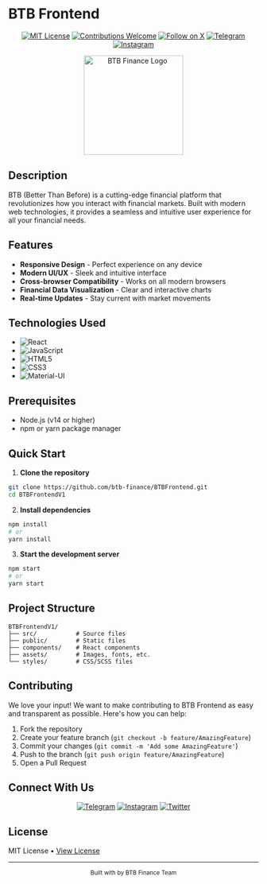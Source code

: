# BTB Frontend

<div align="center">

[![MIT License](https://img.shields.io/badge/License-MIT-green.svg)](https://choosealicense.com/licenses/mit/)
[![Contributions Welcome](https://img.shields.io/badge/contributions-welcome-brightgreen.svg?style=flat)](CONTRIBUTING.md)
[![Follow on X](https://img.shields.io/twitter/follow/btbfinance?style=social)](https://twitter.com/btbfinance)
[![Telegram](https://img.shields.io/badge/Telegram-@btbfinance-blue)](https://t.me/btbfinance)
[![Instagram](https://img.shields.io/badge/Instagram-@btb__finance-purple)](https://instagram.com/btb_finance)

<p align="center">
  <img src="https://raw.githubusercontent.com/btb-finance/BTBFrontend/refs/heads/master/public/btb.png" alt="BTB Finance Logo" width="200"/>
</p>

</div>

## Description

BTB (Better Than Before) is a cutting-edge financial platform that revolutionizes how you interact with financial markets. Built with modern web technologies, it provides a seamless and intuitive user experience for all your financial needs.

## Features

- **Responsive Design** - Perfect experience on any device
- **Modern UI/UX** - Sleek and intuitive interface
- **Cross-browser Compatibility** - Works on all modern browsers
- **Financial Data Visualization** - Clear and interactive charts
- **Real-time Updates** - Stay current with market movements

## Technologies Used

- ![React](https://img.shields.io/badge/React-20232A?style=for-the-badge&logo=react&logoColor=61DAFB)
- ![JavaScript](https://img.shields.io/badge/JavaScript-F7DF1E?style=for-the-badge&logo=javascript&logoColor=black)
- ![HTML5](https://img.shields.io/badge/HTML5-E34F26?style=for-the-badge&logo=html5&logoColor=white)
- ![CSS3](https://img.shields.io/badge/CSS3-1572B6?style=for-the-badge&logo=css3&logoColor=white)
- ![Material-UI](https://img.shields.io/badge/Material--UI-0081CB?style=for-the-badge&logo=material-ui&logoColor=white)

## Prerequisites

- Node.js (v14 or higher)
- npm or yarn package manager

## Quick Start

1. **Clone the repository**
```bash
git clone https://github.com/btb-finance/BTBFrontend.git
cd BTBFrontendV1
```

2. **Install dependencies**
```bash
npm install
# or
yarn install
```

3. **Start the development server**
```bash
npm start
# or
yarn start
```

## Project Structure

```
BTBFrontendV1/
├── src/           # Source files
├── public/        # Static files
├── components/    # React components
├── assets/        # Images, fonts, etc.
└── styles/        # CSS/SCSS files
```

## Contributing

We love your input! We want to make contributing to BTB Frontend as easy and transparent as possible. Here's how you can help:

1. Fork the repository
2. Create your feature branch (`git checkout -b feature/AmazingFeature`)
3. Commit your changes (`git commit -m 'Add some AmazingFeature'`)
4. Push to the branch (`git push origin feature/AmazingFeature`)
5. Open a Pull Request

## Connect With Us

<div align="center">

[![Telegram](https://img.shields.io/badge/Telegram-2CA5E0?style=for-the-badge&logo=telegram&logoColor=white)](https://t.me/btbfinance)
[![Instagram](https://img.shields.io/badge/Instagram-E4405F?style=for-the-badge&logo=instagram&logoColor=white)](https://instagram.com/btb_finance)
[![Twitter](https://img.shields.io/badge/Twitter-1DA1F2?style=for-the-badge&logo=twitter&logoColor=white)](https://twitter.com/btb_finance)

</div>

## License

MIT License • [View License](LICENSE)

<div align="center">

---

<p>
  <sub>Built with by BTB Finance Team</sub>
</p>

</div>
